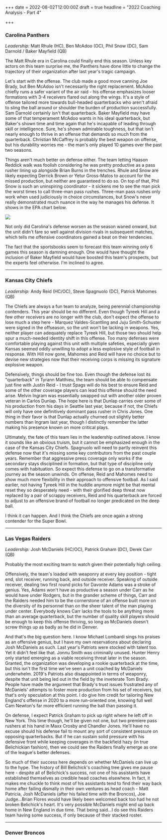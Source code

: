 +++
date = 2022-08-02T12:00:00Z
draft = true
headline = "2022 Coaching Analysis - Part 4"

+++
### Carolina Panthers

_Leadership:_ Matt Rhule (HC), Ben McAdoo (OC), Phil Snow (DC), Sam Darnold / Baker Mayfield (QB)

The Matt Rhule era in Carolina could finally end this season. Unless key actors on this team surprise me, the Panthers have done little to change the trajectory of their organization after last year's tragic campaign.

Let's start with the offense. The club made a good move canning Joe Brady, but Ben McAdoo isn't necessarily the right replacement. McAdoo chiefly runs a safer variant of the air raid - his offense emphasizes looser formations with 3-4 receivers flared out along the wings. It's a style of offense tailored more towards bull-headed quarterbacks who aren't afraid to sling the ball around or shoulder the burden of production successfully. Sam Darnold certainly isn't that quarterback. Baker Mayfield may have some of that temperament McAdoo wants in his ideal quarterback, but Baker's shown time and time again that he's incapable of leading through skill or intelligence. Sure, he's shown admirable toughness, but that isn't nearly enough to thrive in an offense that demands so much from the quarterback.    Christian McCaffrey is probably the best weapon on offense, but his durability worries me - the man's only played 10 games over the past two seasons.

Things aren't much better on defense either. The team letting Haason Reddick walk was foolish considering he was pretty productive as a pass rusher lining up alongside Brian Burns in the trenches. Rhule and Snow are likely expecting Derrick Brown or Yetur Gross-Matos to account for the missed production, but neither are guaranteed to do so. On top of that, Phil Snow is such an uninspiring coordinator - it sickens me to see the man pick the worst times to call three-man pass rushes. Three-man pass rushes only work when used judiciously in choice circumstances, but Snow's never really demonstrated much nuance in the way he manages his defense. It shows in the EPA chart below.

![](/uploads/carolinadefense.png)

Not only did Carolina's defense worsen as the season waned onward, but the unit didn't fare so well against division rivals in subsequent matches, which tells me offensive coordinators gained a beat on their tendencies.

The fact that the sportsbooks seem to forecast this team winning only 6 games this season is damning enough. One would have thought the inclusion of Baker Mayfield would have boosted this team's prospects, but the experts feel otherwise. I'm inclined to agree.

***

### Kansas City Chiefs

_Leadership:_ Andy Reid (HC/OC), Steve Spagnuolo (DC), Patrick Mahomes (QB)

The Chiefs are always a fun team to analyze, being perennial championship contenders. This year should be no different. Even though Tyreek Hill and a few other receivers are no longer with the club, don't expect the offense to lose much a step here - Marquez Valdes-Scantling and Juju Smith-Schuster were signed in the offseason, so the unit won't be lacking in weapons. Yes, neither player can adequately replace Tyreek Hill, but those two should help spur a much-needed identity shift in this offense. Too many defenses were  comfortable playing against this unit with multiple safeties, especially given Kansas seemed oddly unwilling to adopt a less explosive style of football in response. With Hill now gone, Mahomes and Reid will have no choice but to devise new strategies now that their receiving corps is missing its signature explosive weapon.

Defensively, things should be fine too. Even though the defense lost its "quarterback" in Tyrann Matthieu, the team should be able to compensate just fine with Justin Reid - I trust Spags will do his best to ensure Reid and some of the other coverage players can lead this offense should the need arise. Melvin Ingram was essentially swapped out with another older proven veteran in Carlos Dunlap. The hope here is that Dunlap carries over some of his production from his days in Seattle last year, because if not, the Chiefs will only have one definitively dominant pass rusher in Chris Jones. One thing in their favor is that Dunlap actually churned out slightly better numbers than Ingram last year, though I distinctly remember the latter making his presence known on more critical plays.

Ultimately, the fate of this team lies in the leadership outlined above. I know it sounds like an obvious truism, but it cannot be emphasized enough in the case of the Kansas City Chiefs. Spagnuolo will need to partly reinvent this defense now that it's missing some key contributors from the past couple years. Remember that aggressive press coverage only works if the secondary stays disciplined in formation, but that type of discipline only comes with habituation. So expect this defense to go on a transformative journey as the season unwinds. On offense, Reid and Mahomes need to show much more flexibility in their approach to offensive football. As I said earlier, not having Tyreek Hill in the huddle anymore might be that mental reset they so desperately need - with their glorified deep threat now replaced by a pair of scrappy receivers, Reid and his quarterback are forced to adjust to an offensive brand of football no longer predicated on the deep ball.

I think it can happen. And I think the Chiefs are once again a strong contender for the Super Bowl.

***

### Las Vegas Raiders

_Leadership:_ Josh McDaniels (HC/OC), Patrick Graham (DC), Derek Carr (QB)

Probably the most exciting team to watch given their potentially high ceiling.

Offensively, the team's loaded with weaponry at every key position - tight end, slot receiver, running back, and outside receiver. Speaking of outside receiver, dealing two first round picks for Davonte Adams was a stroke of genius. Yes, Adams won't have as productive a season under Carr as he would have under Rodgers, but in the grander scheme of things, Carr and the Raiders needed him to be the cornerstone of an offense built more on the diversity of its personnel than on the sheer talent of the man playing under center. Everybody knows Carr lacks the tools to be anything more than an average quarterback, but the number of quality skill players should be enough to keep this offense thriving, so long as McDaniels doesn't screw things up as badly as he did in Denver.

And that's the big question here. I know Michael Lombardi sings his praises as an offensive genius, but I have my own reservations about declaring Josh McDaniels as such. Last year's Patriots were stocked with talent too. Yet it didn't feel like that. Jonnu Smith was criminally unused. Hunter Henry only started emerging as a viable receiving threat later in the season. Granted, the organization was developing a rookie quarterback at the time, but this isn't the first time we've seen a unit coached by McDaniels underwhelm. 2019's Patriots also disappointed in terms of weaponry, despite that unit being led out in the field by the inveterate Tom Brady.  People have made the argument that Brady's trust issues frustrated any of McDaniels' attempts to foster more production from his set of receivers, but that's only speculation at this point. I do give him credit for tailoring New England's offense in 2020 to a more run-oriented one, knowing full well Cam Newton's far more efficient running the ball than passing it.

On defense, I expect Patrick Graham to pick up right where he left off in New York. This time though, he'll be given not one, but two premiere pass rushers at his hand in Maxx Crosby and Chandler Jones. He'll have no excuse should his defense fail to mount any sort of consistent pressure on opposing quarterbacks. But if he can sustain solid pressure with his defensive front while keeping coverages in the backfield hazy (in true Belichickian fashion), then we could see the Raiders finally emerge as one of the league's better defenses.

So much of their success here depends on whether McDaniels can live up to the hype. The history of Bill Belichick's coaching tree gives me pause here - despite all of Belichick's success, not one of his assistants have established themselves as credible head coaches elsewhere. In fact, it makes me chuckle to think most of his assistants tend to find their way back home after failing dismally in their own ventures as head coach - Matt Patricia, Josh McDaniels (after his failed time with the Broncos), Joe Judge...Brian Flores would have likely been welcomed back too had he not broken Belichick's heart. It's very possible McDaniels might end up back home in New England in due time. That being said...I do see this Raiders team having some success, if only because of their stacked roster.

***

### Denver Broncos
